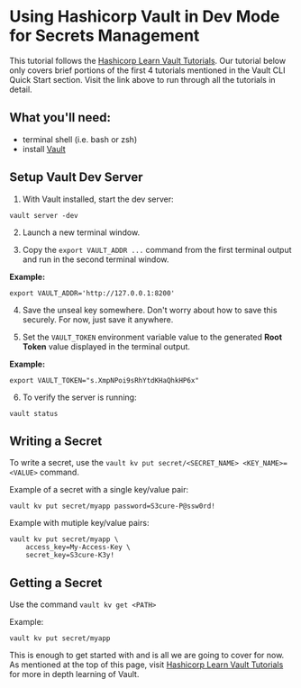 # Using Hashicorp Vault in Dev Mode for Secrets Management

This tutorial follows the [Hashicorp Learn Vault Tutorials](https://learn.hashicorp.com/collections/vault/getting-started).  Our tutorial below only covers brief portions of the first 4 tutorials mentioned in the Vault CLI Quick Start section.  Visit the link above to run through all the tutorials in detail.

## What you'll need:
- terminal shell (i.e. bash or zsh)
- install [Vault](https://learn.hashicorp.com/tutorials/vault/getting-started-install?in=vault/getting-started)

## Setup Vault Dev Server
1. With Vault installed, start the dev server:
```
vault server -dev
```

2. Launch a new terminal window.
   
3. Copy the `export VAULT_ADDR ...` command from the first terminal output and run in the second terminal window.  
   
**Example:**
```
export VAULT_ADDR='http://127.0.0.1:8200'
```

4. Save the unseal key somewhere. Don't worry about how to save this securely. For now, just save it anywhere.

5. Set the `VAULT_TOKEN` environment variable value to the generated **Root Token** value displayed in the terminal output.   
   
**Example:**
```
export VAULT_TOKEN="s.XmpNPoi9sRhYtdKHaQhkHP6x"
```
   
6. To verify the server is running:
```
vault status
```

## Writing a Secret

To write a secret, use the `vault kv put secret/<SECRET_NAME> <KEY_NAME>=<VALUE>` command.  
   
Example of a secret with a single key/value pair:
```
vault kv put secret/myapp password=S3cure-P@ssw0rd!
```

Example with mutiple key/value pairs:
```
vault kv put secret/myapp \
    access_key=My-Access-Key \
    secret_key=S3cure-K3y!
```

## Getting a Secret

Use the command `vault kv get <PATH>`
  
Example:
```
vault kv put secret/myapp
```
  
This is enough to get started with and is all we are going to cover for now.  As mentioned at the top of this page, visit [Hashicorp Learn Vault Tutorials](https://learn.hashicorp.com/collections/vault/getting-started) for more in depth learning of Vault.
  
